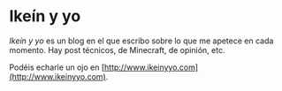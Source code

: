 # Ikeín y yo

*Ikeín y yo* es un blog en el que escribo sobre lo que me apetece en cada momento. Hay post técnicos, de Minecraft, de opinión, etc.

Podéis echarle un ojo en [http://www.ikeinyyo.com](http://www.ikeinyyo.com).
